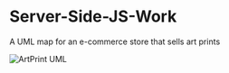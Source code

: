 # Server-Side-JS-Work

A UML map for an e-commerce store that sells art prints

![ArtPrint UML](https://github.com/user-attachments/assets/d04afe47-00b3-4053-8c23-c4552c9bf4fc)
